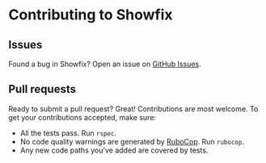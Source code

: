 # Contributing to Showfix

## Issues

Found a bug in Showfix? Open an issue on [GitHub Issues](https://github.com/webdestroya/showfix/issues).

## Pull requests

Ready to submit a pull request? Great! Contributions are most welcome. To get your contributions accepted, make sure:

* All the tests pass. Run `rspec`.
* No code quality warnings are generated by [RuboCop](https://github.com/bbatsov/rubocop). Run `rubocop`.
* Any new code paths you've added are covered by tests.
